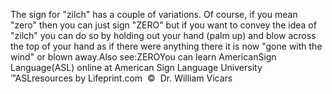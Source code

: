 The sign for "zilch" has a couple of variations. Of 
			course, if you mean "zero" then you can just sign "ZERO" but if you 
			want to convey the idea of "zilch" you can do so by holding out your 
			hand (palm up) and blow across the top of your hand as if there were 
			anything there it is now "gone with the wind" or blown away.Also see:ZEROYou can learn AmericanSign 
		Language(ASL) online at American Sign Language University ™ASLresources 
		by Lifeprint.com  ©  Dr. William Vicars